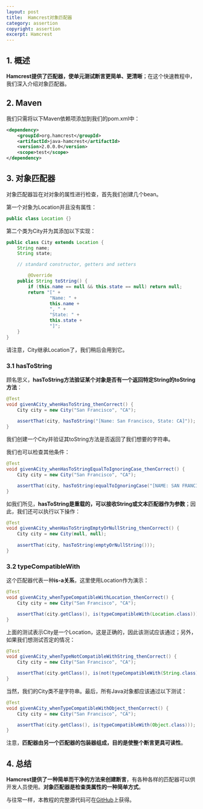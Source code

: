 ```yaml
---
layout: post
title:  Hamcrest对象匹配器
category: assertion
copyright: assertion
excerpt: Hamcrest
---
```


## 1. 概述

**Hamcrest提供了匹配器，使单元测试断言更简单、更清晰**；在这个快速教程中，我们深入介绍对象匹配器。

## 2. Maven

我们只需将以下Maven依赖项添加到我们的pom.xml中：

```xml
<dependency>
    <groupId>org.hamcrest</groupId>
    <artifactId>java-hamcrest</artifactId>
    <version>2.0.0.0</version>
    <scope>test</scope>
</dependency>
```

## 3. 对象匹配器

对象匹配器旨在对对象的属性进行检查，首先我们创建几个bean。

第一个对象为Location并且没有属性：

```java
public class Location {}
```

第二个类为City并为其添加以下实现：

```java
public class City extends Location {
    String name;
    String state;

    // standard constructor, getters and setters

    	@Override
	public String toString() {
		if (this.name == null && this.state == null) return null;
		return "[" +
				"Name: " +
				this.name +
				", " +
				"State: " +
				this.state +
				"]";
	}
}
```

请注意，City继承Location了，我们稍后会用到它。

### 3.1 hasToString

顾名思义，**hasToString方法验证某个对象是否有一个返回特定String的toString方法**：

```java
@Test
void givenACity_whenHasToString_thenCorrect() {
    City city = new City("San Francisco", "CA");
    
    assertThat(city, hasToString("[Name: San Francisco, State: CA]"));
}
```

我们创建一个City并验证其toString方法是否返回了我们想要的字符串。

我们也可以检查其他条件：

```java
@Test
void givenACity_whenHasToStringEqualToIgnoringCase_thenCorrect() {
    City city = new City("San Francisco", "CA");

    assertThat(city, hasToString(equalToIgnoringCase("[NAME: SAN FRANCISCO, STATE: CA]")));
}
```

如我们所见，**hasToString是重载的，可以接收String或文本匹配器作为参数**；因此，我们还可以执行以下操作：

```java
@Test
void givenACity_whenHasToStringEmptyOrNullString_thenCorrect() {
    City city = new City(null, null);
    
    assertThat(city, hasToString(emptyOrNullString()));
}
```

### 3.2 typeCompatibleWith

这个匹配器代表一种**is-a关系**，这里使用Location作为演示：

```java
@Test
void givenACity_whenTypeCompatibleWithLocation_thenCorrect() {
    City city = new City("San Francisco", "CA");

    assertThat(city.getClass(), is(typeCompatibleWith(Location.class)));
}
```

上面的测试表示City是一个Location，这是正确的，因此该测试应该通过；另外，如果我们想测试否定的情况：

```java
@Test
void givenACity_whenTypeNotCompatibleWithString_thenCorrect() {
    City city = new City("San Francisco", "CA");

    assertThat(city.getClass(), is(not(typeCompatibleWith(String.class))));
}
```

当然，我们的City类不是字符串。最后，所有Java对象都应该通过以下测试：

```java
@Test
void givenACity_whenTypeCompatibleWithObject_thenCorrect() {
    City city = new City("San Francisco", "CA");

    assertThat(city.getClass(), is(typeCompatibleWith(Object.class)));
}
```

注意，**匹配器由另一个匹配器的包装器组成，目的是使整个断言更具可读性**。

## 4. 总结

**Hamcrest提供了一种简单而干净的方法来创建断言**，有各种各样的匹配器可以供开发人员使用。**对象匹配器是检查类属性的一种简单方式**。

与往常一样，本教程的完整源代码可在[GitHub](https://github.com/tuyucheng7/taketoday-tutorial4j/tree/master/software.test/hamcrest)上获得。